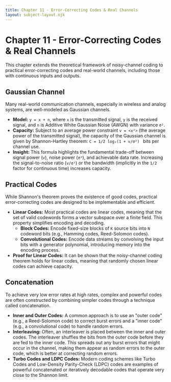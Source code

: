 ```yaml
---
title: Chapter 11 - Error-Correcting Codes & Real Channels
layout: subject-layout.njk
---
```


# Chapter 11 - Error-Correcting Codes & Real Channels

This chapter extends the theoretical framework of noisy-channel coding to practical error-correcting codes and real-world channels, including those with continuous inputs and outputs.

## Gaussian Channel

Many real-world communication channels, especially in wireless and analog systems, are well-modeled as Gaussian channels.

-   **Model:** `y = x + n`, where `x` is the transmitted signal, `y` is the received signal, and `n` is Additive White Gaussian Noise (AWGN) with variance `σ²`.
-   **Capacity:** Subject to an average power constraint `v = <x²>` (the average power of the transmitted signal), the capacity of the Gaussian channel is given by Shannon-Hartley theorem:
    `C = 1/2 log₂(1 + v/σ²) ` bits per channel use.
-   **Insight:** This formula highlights the fundamental trade-off between signal power (`v`), noise power (`σ²`), and achievable data rate. Increasing the signal-to-noise ratio (`v/σ²`) or the bandwidth (implicitly in the `1/2` factor for continuous time) increases capacity.

## Practical Codes

While Shannon's theorem proves the existence of good codes, practical error-correcting codes are designed to be implementable and efficient.

-   **Linear Codes:** Most practical codes are linear codes, meaning that the set of valid codewords forms a vector subspace over a finite field. This property simplifies encoding and decoding.
    -   **Block Codes:** Encode fixed-size blocks of `K` source bits into `N` codeword bits (e.g., Hamming codes, Reed-Solomon codes).
    -   **Convolutional Codes:** Encode data streams by convolving the input bits with a generator polynomial, introducing memory into the encoding process.
-   **Proof for Linear Codes:** It can be shown that the noisy-channel coding theorem holds for linear codes, meaning that randomly chosen linear codes can achieve capacity.

## Concatenation

To achieve very low error rates at high rates, complex and powerful codes are often constructed by combining simpler codes through a technique called concatenation.

-   **Inner and Outer Codes:** A common approach is to use an "outer code" (e.g., a Reed-Solomon code) to correct burst errors and a "inner code" (e.g., a convolutional code) to handle random errors.
-   **Interleaving:** Often, an interleaver is placed between the inner and outer codes. The interleaver shuffles the bits from the outer code before they are fed to the inner code. This spreads out any burst errors that might occur in the channel, making them appear as random errors to the outer code, which is better at correcting random errors.
-   **Turbo Codes and LDPC Codes:** Modern coding schemes like Turbo Codes and Low-Density Parity-Check (LDPC) codes are examples of powerful concatenated or iteratively decodable codes that operate very close to the Shannon limit.
